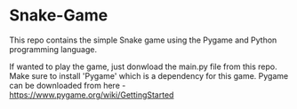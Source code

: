 # Snake-Game
This repo contains the simple Snake game using the Pygame and Python programming language.

If wanted to play the game, just donwload the main.py file from this repo. Make sure to install 'Pygame' which is a dependency for this game. Pygame can be downloaded from here - https://www.pygame.org/wiki/GettingStarted
